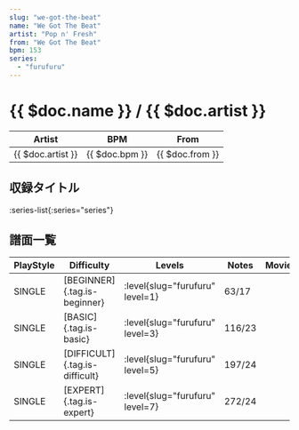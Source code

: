 ```yaml
---
slug: "we-got-the-beat"
name: "We Got The Beat"
artist: "Pop n' Fresh"
from: "We Got The Beat"
bpm: 153
series:
  - "furufuru"
---
```


# {{ $doc.name }} / {{ $doc.artist }}

|Artist|BPM|From|
|------|---|----|
|{{ $doc.artist }}|{{ $doc.bpm }}|{{ $doc.from }}|

## 収録タイトル

:series-list{:series="series"}

## 譜面一覧

|PlayStyle|Difficulty|Levels|Notes|Movie|
|---------|----------|------|-----|-----|
|SINGLE|[BEGINNER]{.tag.is-beginner}|<div class="field is-grouped is-grouped-multiline"> :level{slug="furufuru" level=1}</div>|63/17||
|SINGLE|[BASIC]{.tag.is-basic}|<div class="field is-grouped is-grouped-multiline"> :level{slug="furufuru" level=3}</div>|116/23||
|SINGLE|[DIFFICULT]{.tag.is-difficult}|<div class="field is-grouped is-grouped-multiline"> :level{slug="furufuru" level=5}</div>|197/24||
|SINGLE|[EXPERT]{.tag.is-expert}|<div class="field is-grouped is-grouped-multiline"> :level{slug="furufuru" level=7}</div>|272/24||
